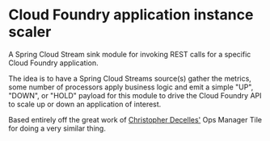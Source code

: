 # Cloud Foundry application instance scaler
A Spring Cloud Stream sink module for invoking REST calls for a specific Cloud Foundry application.

The idea is to have a Spring Cloud Streams source(s) gather the metrics, some number of processors apply business logic and emit a simple "UP", "DOWN", or "HOLD" payload for this module to drive the Cloud Foundry API to scale up or down an application of interest.

Based entirely off the great work of [Christopher Decelles'](https://github.com/decelc-pivotal/custom-app-autoscaler/) Ops Manager Tile for doing a very similar thing.
